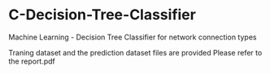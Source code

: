 # C-Decision-Tree-Classifier
Machine Learning - Decision Tree Classifier for network connection types

Traning dataset and the prediction dataset files are provided
Please refer to the report.pdf
